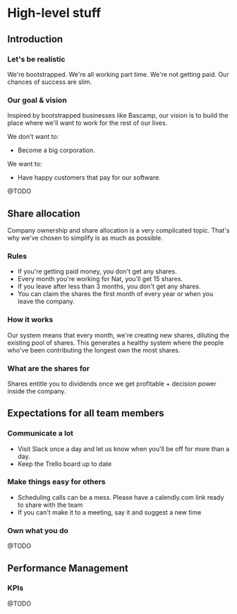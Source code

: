 

# High-level stuff
## Introduction
### Let's be realistic
We're bootstrapped. We're all working part time. We're not getting paid. Our chances of success are slim. 

### Our goal & vision
Inspired by bootstrapped businesses like Bascamp, our vision is to build the place where we'll want to work for the rest of our lives. 

We don't want to: 
- Become a big corporation.

We want to: 
- Have happy customers that pay for our software.

@TODO

## Share allocation
Company ownership and share allocation is a very complicated topic. That's why we've chosen to simplify is as much as possible. 

### Rules
- If you're getting paid money, you don't get any shares. 
- Every month you're working for Nat, you'll get 15 shares. 
- If you leave after less than 3 months, you don't get any shares. 
- You can claim the shares the first month of every year or when you leave the company. 

### How it works
Our system means that every month, we're creating new shares, diluting the existing pool of shares. This generates a healthy system where the people who've been contributing the longest own the most shares. 

### What are the shares for
Shares entitle you to dividends once we get profitable + decision power inside the company. 


## Expectations for all team members
### Communicate a lot
- Visit Slack once a day and let us know when you'll be off for more than a day.
- Keep the Trello board up to date


### Make things easy for others
- Scheduling calls can be a mess. Please have a calendly.com link ready to share with the team
- If you can't make it to a meeting, say it and suggest a new time

### Own what you do

@TODO

## Performance Management
### KPIs
@TODO



<!--stackedit_data:
eyJoaXN0b3J5IjpbLTEwNjU5NjIwOTgsLTIxMDU0NTU3MzEsMT
ExNTEzNDUxNSw4NTIxOTI5MzRdfQ==
-->